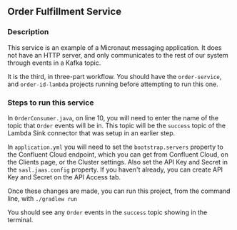 ## Order Fulfillment Service

### Description
This service is an example of a Micronaut messaging application. It does not have an HTTP server, and only communicates to the rest of our system through events in a Kafka topic.

It is the third, in three-part workflow. You should have the `order-service`, and `order-id-lambda` projects running before attempting to run this one.
  
### Steps to run this service
In `OrderConsumer.java`, on line 10, you will need to enter the name of the topic that `Order` events will be in.  This topic will be the `success` topic of the Lambda Sink connector that was setup in an earlier step.

In `application.yml` you will need to set the `bootstrap.servers` property to the Confluent Cloud endpoint, which you can get from Confluent Cloud, on the Clients page, or the Cluster settings. Also set the API Key and Secret in the `sasl.jaas.config` property. If you haven't already, you can create API Key and Secret on the API Access tab. 

Once these changes are made, you can run this project, from the command line, with `./gradlew run`

You should see any `Order` events in the `success` topic showing in the terminal.

